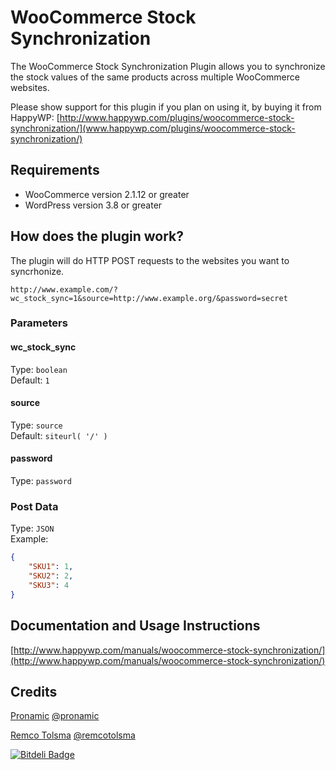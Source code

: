 # WooCommerce Stock Synchronization

The WooCommerce Stock Synchronization Plugin allows you to synchronize the 
stock values of the same products across multiple WooCommerce websites.

Please show support for this plugin if you plan on using it, by buying it 
from HappyWP: 
[http://www.happywp.com/plugins/woocommerce-stock-synchronization/](www.happywp.com/plugins/woocommerce-stock-synchronization/)


## Requirements

*	WooCommerce version 2.1.12 or greater
*	WordPress version 3.8 or greater


## How does the plugin work?

The plugin will do HTTP POST requests to the websites you want to syncrhonize.

```
http://www.example.com/?wc_stock_sync=1&source=http://www.example.org/&password=secret
```

### Parameters

#### wc_stock_sync

Type: `boolean`  
Default: `1`

#### source

Type: `source`  
Default: `siteurl( '/' )`

#### password

Type: `password`


### Post Data

Type: `JSON`  
Example:

```json
{
	"SKU1": 1,
	"SKU2": 2,
	"SKU3": 4
}
```


## Documentation and Usage Instructions

[http://www.happywp.com/manuals/woocommerce-stock-synchronization/](http://www.happywp.com/manuals/woocommerce-stock-synchronization/)


## Credits

[Pronamic](http://www.pronamic.nl/) [@pronamic](http://twitter.com/pronamic)

[Remco Tolsma](http://www.remcotolsma.nl/) [@remcotolsma](http://twitter.com/remcotolsma)

[![Bitdeli Badge](https://d2weczhvl823v0.cloudfront.net/pronamic/wp-woocommerce-stock-synchronization/trend.png)](https://bitdeli.com/free "Bitdeli Badge")
